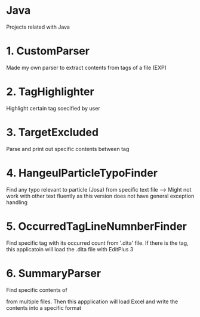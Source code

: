 # Java
Projects related with Java

# 1. CustomParser
Made my own parser to extract contents from tags of a file (EXP)

# 2. TagHighlighter
Highlight certain tag soecified by user

# 3. TargetExcluded
Parse and print out specific contents between <target> tag

# 4. HangeulParticleTypoFinder
Find any typo relevant to particle (Josa) from specific text file
--> Might not work with other text fluently as this version does not have general exception handling

# 5. OccurredTagLineNumnberFinder
Find specific tag with its occurred count from '.dita' file.
If there is the tag, this applicatoin will load the .dita file with EditPlus 3

# 6. SummaryParser
Find specific contents of <summary> from multiple files.
Then this appplication will load Excel and write the contents into a specific format
